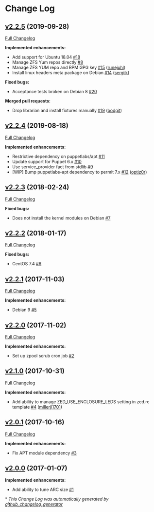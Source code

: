 # Change Log

## [v2.2.5](https://github.com/bodgit/puppet-zfs/tree/v2.2.5) (2019-09-28)
[Full Changelog](https://github.com/bodgit/puppet-zfs/compare/v2.2.4...v2.2.5)

**Implemented enhancements:**

- Add support for Ubuntu 18.04 [\#18](https://github.com/bodgit/puppet-zfs/issues/18)
- Manage ZFS Yum repos directly [\#8](https://github.com/bodgit/puppet-zfs/issues/8)
- Manage ZFS YUM repo and RPM GPG key [\#15](https://github.com/bodgit/puppet-zfs/pull/15) ([runejuhl](https://github.com/runejuhl))
- Install linux headers meta package on Debian [\#14](https://github.com/bodgit/puppet-zfs/pull/14) ([sergiik](https://github.com/sergiik))

**Fixed bugs:**

- Acceptance tests broken on Debian 8 [\#20](https://github.com/bodgit/puppet-zfs/issues/20)

**Merged pull requests:**

- Drop librarian and install fixtures manually [\#19](https://github.com/bodgit/puppet-zfs/pull/19) ([bodgit](https://github.com/bodgit))

## [v2.2.4](https://github.com/bodgit/puppet-zfs/tree/v2.2.4) (2019-08-18)
[Full Changelog](https://github.com/bodgit/puppet-zfs/compare/v2.2.3...v2.2.4)

**Implemented enhancements:**

- Restrictive dependency on puppetlabs/apt [\#11](https://github.com/bodgit/puppet-zfs/issues/11)
- Update support for Puppet 6.x [\#10](https://github.com/bodgit/puppet-zfs/issues/10)
- Use service\_provider fact from stdlib [\#9](https://github.com/bodgit/puppet-zfs/issues/9)
- \[WIP\] Bump puppetlabs-apt dependency to permit 7.x [\#12](https://github.com/bodgit/puppet-zfs/pull/12) ([optiz0r](https://github.com/optiz0r))

## [v2.2.3](https://github.com/bodgit/puppet-zfs/tree/v2.2.3) (2018-02-24)
[Full Changelog](https://github.com/bodgit/puppet-zfs/compare/v2.2.2...v2.2.3)

**Fixed bugs:**

- Does not install the kernel modules on Debian [\#7](https://github.com/bodgit/puppet-zfs/issues/7)

## [v2.2.2](https://github.com/bodgit/puppet-zfs/tree/v2.2.2) (2018-01-17)
[Full Changelog](https://github.com/bodgit/puppet-zfs/compare/v2.2.1...v2.2.2)

**Fixed bugs:**

- CentOS 7.4 [\#6](https://github.com/bodgit/puppet-zfs/issues/6)

## [v2.2.1](https://github.com/bodgit/puppet-zfs/tree/v2.2.1) (2017-11-03)
[Full Changelog](https://github.com/bodgit/puppet-zfs/compare/v2.2.0...v2.2.1)

**Implemented enhancements:**

- Debian 9 [\#5](https://github.com/bodgit/puppet-zfs/issues/5)

## [v2.2.0](https://github.com/bodgit/puppet-zfs/tree/v2.2.0) (2017-11-02)
[Full Changelog](https://github.com/bodgit/puppet-zfs/compare/v2.1.0...v2.2.0)

**Implemented enhancements:**

- Set up zpool scrub cron job [\#2](https://github.com/bodgit/puppet-zfs/issues/2)

## [v2.1.0](https://github.com/bodgit/puppet-zfs/tree/v2.1.0) (2017-10-31)
[Full Changelog](https://github.com/bodgit/puppet-zfs/compare/v2.0.1...v2.1.0)

**Implemented enhancements:**

- Add ability to manage ZED\_USE\_ENCLOSURE\_LEDS setting in zed.rc template [\#4](https://github.com/bodgit/puppet-zfs/pull/4) ([millerjl1701](https://github.com/millerjl1701))

## [v2.0.1](https://github.com/bodgit/puppet-zfs/tree/v2.0.1) (2017-10-16)
[Full Changelog](https://github.com/bodgit/puppet-zfs/compare/v2.0.0...v2.0.1)

**Implemented enhancements:**

- Fix APT module dependency [\#3](https://github.com/bodgit/puppet-zfs/issues/3)

## [v2.0.0](https://github.com/bodgit/puppet-zfs/tree/v2.0.0) (2017-01-07)
**Implemented enhancements:**

- Add ability to tune ARC size [\#1](https://github.com/bodgit/puppet-zfs/issues/1)



\* *This Change Log was automatically generated by [github_changelog_generator](https://github.com/skywinder/Github-Changelog-Generator)*